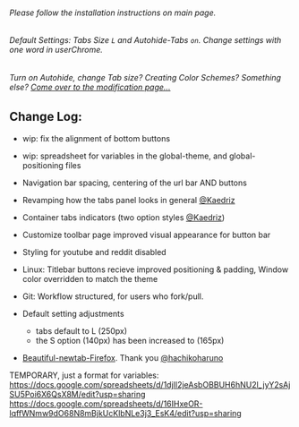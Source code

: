 ###### Please follow the installation instructions on main page.

###### Default Settings: Tabs Size `L` and Autohide-Tabs `on`. Change settings with one word in userChrome.

###### Turn on Autohide, change Tab size? Creating Color Schemes? Something else? [Come over to the modification page...](https://github.com/soulhotel/FF-ULTIMA/blob/main/doc/Modification.md)

## Change Log:

- wip: fix the alignment of bottom buttons
- wip: spreadsheet for variables in the global-theme, and global-positioning files
- Navigation bar spacing, centering of the url bar AND buttons
- Revamping how the tabs panel looks in general [@Kaedriz](https://github.com/Kaedriz)
- Container tabs indicators (two option styles [@Kaedriz](https://github.com/Kaedriz))
- Customize toolbar page improved visual appearance for button bar
- Styling for youtube and reddit disabled

- Linux: Titlebar buttons recieve improved positioning & padding, Window color overridden to match the theme
- Git: Workflow structured, for users who fork/pull.

- Default setting adjustments
	- tabs default to L (250px)
	- the S option (140px) has been increased to (165px)

- [Beautiful-newtab-Firefox](https://github.com/hachikoharuno/Beautiful-newtab-Firefox). Thank you [@hachikoharuno](https://github.com/hachikoharuno)

TEMPORARY, just a format for variables:
https://docs.google.com/spreadsheets/d/1djIl2jeAsbOBBUH6hNU2l_jyY2sAjSU5Poi6X6QsX8M/edit?usp=sharing
https://docs.google.com/spreadsheets/d/16IHxeOR-lqffWNmw9dO68N8mBjkUcKlbNLe3j3_EsK4/edit?usp=sharing
